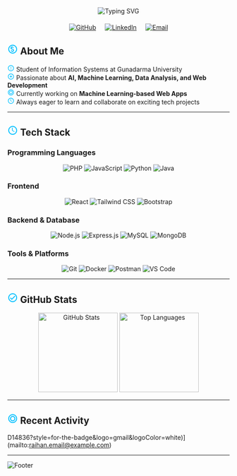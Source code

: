 <div align="center">
  <img src="https://readme-typing-svg.demolab.com?font=Fira+Code&weight=600&size=32&duration=2500&pause=1000&color=00BFFF&center=true&vCenter=true&width=800&height=100&lines=Hi+there%2C+I'm+Muhammad+Raihan+Ramadhan" alt="Typing SVG" />
  
  <div style="display: flex; justify-content: center; gap: 20px; margin: 20px 0;">
    <a href="https://github.com/yourusername" target="_blank">
      <img src="https://img.shields.io/badge/GitHub-181717.svg?style=for-the-badge&logo=github&logoColor=white" alt="GitHub">
    </a>
    <a href="https://linkedin.com/in/yourusername" target="_blank">
      <img src="https://img.shields.io/badge/LinkedIn-0A66C2.svg?style=for-the-badge&logo=linkedin&logoColor=white" alt="LinkedIn">
    </a>
    <a href="mailto:youremail@example.com">
      <img src="https://img.shields.io/badge/Email-EA4335.svg?style=for-the-badge&logo=gmail&logoColor=white" alt="Email">
    </a>
  </div>
</div>

## <svg width="24" height="24" viewBox="0 0 24 24" fill="none" xmlns="http://www.w3.org/2000/svg"><path d="M12 2C6.48 2 2 6.48 2 12C2 17.52 6.48 22 12 22C17.52 22 22 17.52 22 12C22 6.48 17.52 2 12 2ZM12 20C7.59 20 4 16.41 4 12C4 7.59 7.59 4 12 4C16.41 4 20 7.59 20 12C20 16.41 16.41 20 12 20Z" fill="#00BFFF"/><path d="M12.31 11.14C10.54 10.79 9.5 10.5 9.5 9.5C9.5 8.67 10.17 8 11 8C11.83 8 12.5 8.67 12.5 9.5H14C14 7.57 12.43 6 10.5 6C8.57 6 7 7.57 7 9.5C7 11.5 8.5 12.21 10.19 12.61C12.04 13.05 13 13.5 13 14.5C13 15.33 12.33 16 11.5 16C10.67 16 10 15.33 10 14.5H8C8 16.43 9.57 18 11.5 18C13.43 18 15 16.43 15 14.5C15 12.7 13.5 11.9 12.31 11.5V11.14Z" fill="#00BFFF"/></svg> About Me

<svg width="16" height="16" viewBox="0 0 24 24" fill="none" xmlns="http://www.w3.org/2000/svg"><path d="M12 2C6.48 2 2 6.48 2 12C2 17.52 6.48 22 12 22C17.52 22 22 17.52 22 12C22 6.48 17.52 2 12 2ZM12 20C7.59 20 4 16.41 4 12C4 7.59 7.59 4 12 4C16.41 4 20 7.59 20 12C20 16.41 16.41 20 12 20ZM13 7H11V11H13V7ZM13 13H11V17H13V13Z" fill="#00BFFF"/></svg> Student of Information Systems at Gunadarma University  
<svg width="16" height="16" viewBox="0 0 24 24" fill="none" xmlns="http://www.w3.org/2000/svg"><path d="M12 2C6.48 2 2 6.48 2 12C2 17.52 6.48 22 12 22C17.52 22 22 17.52 22 12C22 6.48 17.52 2 12 2ZM12 20C7.59 20 4 16.41 4 12C4 7.59 7.59 4 12 4C16.41 4 20 7.59 20 12C20 16.41 16.41 20 12 20Z" fill="#00BFFF"/><path d="M15.5 11H13V8.5C13 8.22 12.78 8 12.5 8H11.5C11.22 8 11 8.22 11 8.5V11H8.5C8.22 11 8 11.22 8 11.5V12.5C8 12.78 8.22 13 8.5 13H11V15.5C11 15.78 11.22 16 11.5 16H12.5C12.78 16 13 15.78 13 15.5V13H15.5C15.78 13 16 12.78 16 12.5V11.5C16 11.22 15.78 11 15.5 11Z" fill="#00BFFF"/></svg> Passionate about **AI, Machine Learning, Data Analysis, and Web Development**  
<svg width="16" height="16" viewBox="0 0 24 24" fill="none" xmlns="http://www.w3.org/2000/svg"><path d="M12 2C6.48 2 2 6.48 2 12C2 17.52 6.48 22 12 22C17.52 22 22 17.52 22 12C22 6.48 17.52 2 12 2ZM12 20C7.59 20 4 16.41 4 12C4 7.59 7.59 4 12 4C16.41 4 20 7.59 20 12C20 16.41 16.41 20 12 20Z" fill="#00BFFF"/><path d="M12 6C8.69 6 6 8.69 6 12C6 15.31 8.69 18 12 18C15.31 18 18 15.31 18 12C18 8.69 15.31 6 12 6ZM12 16C9.79 16 8 14.21 8 12C8 9.79 9.79 8 12 8C14.21 8 16 9.79 16 12C16 14.21 14.21 16 12 16Z" fill="#00BFFF"/></svg> Currently working on **Machine Learning-based Web Apps**  
<svg width="16" height="16" viewBox="0 0 24 24" fill="none" xmlns="http://www.w3.org/2000/svg"><path d="M12 2C6.48 2 2 6.48 2 12C2 17.52 6.48 22 12 22C17.52 22 22 17.52 22 12C22 6.48 17.52 2 12 2ZM12 20C7.59 20 4 16.41 4 12C4 7.59 7.59 4 12 4C16.41 4 20 7.59 20 12C20 16.41 16.41 20 12 20Z" fill="#00BFFF"/><path d="M12 6V12L16.14 14.5L15.4 15.5L10.5 12.5V6H12Z" fill="#00BFFF"/></svg> Always eager to learn and collaborate on exciting tech projects  

---

## <svg width="24" height="24" viewBox="0 0 24 24" fill="none" xmlns="http://www.w3.org/2000/svg"><path d="M12 2C6.48 2 2 6.48 2 12C2 17.52 6.48 22 12 22C17.52 22 22 17.52 22 12C22 6.48 17.52 2 12 2ZM12 20C7.59 20 4 16.41 4 12C4 7.59 7.59 4 12 4C16.41 4 20 7.59 20 12C20 16.41 16.41 20 12 20Z" fill="#00BFFF"/><path d="M12 6V12L16.14 14.5L15.4 15.5L10.5 12.5V6H12Z" fill="#00BFFF"/></svg> Tech Stack

### Programming Languages
<div align="center">
  <img src="https://img.shields.io/badge/PHP-777BB4?style=for-the-badge&logo=php&logoColor=white" alt="PHP">
  <img src="https://img.shields.io/badge/JavaScript-F7DF1E?style=for-the-badge&logo=javascript&logoColor=black" alt="JavaScript">
  <img src="https://img.shields.io/badge/Python-3776AB?style=for-the-badge&logo=python&logoColor=white" alt="Python">
  <img src="https://img.shields.io/badge/Java-ED8B00?style=for-the-badge&logo=openjdk&logoColor=white" alt="Java">
</div>

### Frontend
<div align="center">
  <img src="https://img.shields.io/badge/React-20232A?style=for-the-badge&logo=react&logoColor=61DAFB" alt="React">
  <img src="https://img.shields.io/badge/Tailwind_CSS-38B2AC?style=for-the-badge&logo=tailwind-css&logoColor=white" alt="Tailwind CSS">
  <img src="https://img.shields.io/badge/Bootstrap-563D7C?style=for-the-badge&logo=bootstrap&logoColor=white" alt="Bootstrap">
</div>

### Backend & Database
<div align="center">
  <img src="https://img.shields.io/badge/Node.js-339933?style=for-the-badge&logo=nodedotjs&logoColor=white" alt="Node.js">
  <img src="https://img.shields.io/badge/Express.js-000000?style=for-the-badge&logo=express&logoColor=white" alt="Express.js">
  <img src="https://img.shields.io/badge/MySQL-005C84?style=for-the-badge&logo=mysql&logoColor=white" alt="MySQL">
  <img src="https://img.shields.io/badge/MongoDB-4EA94B?style=for-the-badge&logo=mongodb&logoColor=white" alt="MongoDB">
</div>

### Tools & Platforms
<div align="center">
  <img src="https://img.shields.io/badge/Git-F05032?style=for-the-badge&logo=git&logoColor=white" alt="Git">
  <img src="https://img.shields.io/badge/Docker-2CA5E0?style=for-the-badge&logo=docker&logoColor=white" alt="Docker">
  <img src="https://img.shields.io/badge/Postman-FF6C37?style=for-the-badge&logo=postman&logoColor=white" alt="Postman">
  <img src="https://img.shields.io/badge/VS_Code-0078D4?style=for-the-badge&logo=visual%20studio%20code&logoColor=white" alt="VS Code">
</div>

---

## <svg width="24" height="24" viewBox="0 0 24 24" fill="none" xmlns="http://www.w3.org/2000/svg"><path d="M12 2C6.48 2 2 6.48 2 12C2 17.52 6.48 22 12 22C17.52 22 22 17.52 22 12C22 6.48 17.52 2 12 2ZM12 20C7.59 20 4 16.41 4 12C4 7.59 7.59 4 12 4C16.41 4 20 7.59 20 12C20 16.41 16.41 20 12 20Z" fill="#00BFFF"/><path d="M16.59 7.58L10 14.17L7.41 11.59L6 13L10 17L18 9L16.59 7.58Z" fill="#00BFFF"/></svg> GitHub Stats

<div align="center">
  <img height="180em" src="https://github-readme-stats.vercel.app/api?username=yourusername&show_icons=true&theme=radical&include_all_commits=true&count_private=true" alt="GitHub Stats" />
  <img height="180em" src="https://github-readme-stats.vercel.app/api/top-langs/?username=yourusername&layout=compact&langs_count=8&theme=radical" alt="Top Languages" />
</div>

---

## <svg width="24" height="24" viewBox="0 0 24 24" fill="none" xmlns="http://www.w3.org/2000/svg"><path d="M12 2C6.48 2 2 6.48 2 12C2 17.52 6.48 22 12 22C17.52 22 22 17.52 22 12C22 6.48 17.52 2 12 2ZM12 20C7.59 20 4 16.41 4 12C4 7.59 7.59 4 12 4C16.41 4 20 7.59 20 12C20 16.41 16.41 20 12 20Z" fill="#00BFFF"/><path d="M12 6C8.69 6 6 8.69 6 12C6 15.31 8.69 18 12 18C15.31 18 18 15.31 18 12C18 8.69 15.31 6 12 6ZM12 16C9.79 16 8 14.21 8 12C8 9.79 9.79 8 12 8C14.21 8 16 9.79 16 12C16 14.21 14.21 16 12 16Z" fill="#00BFFF"/></svg> Recent Activity

D14836?style=for-the-badge&logo=gmail&logoColor=white)](mailto:raihan.email@example.com)

</div>

---

<!-- Footer -->
![Footer](https://capsule-render.vercel.app/api?type=waving&color=0:00BFFF,100:6A5ACD&height=120&section=footer)
